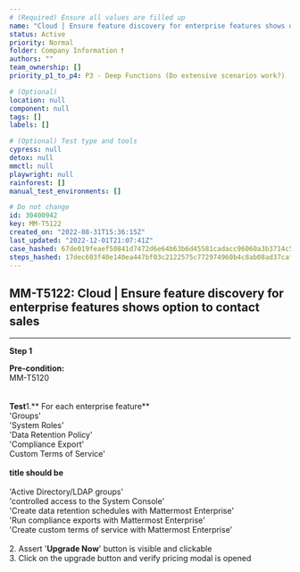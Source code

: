 ```yaml
---
# (Required) Ensure all values are filled up
name: "Cloud | Ensure feature discovery for enterprise features shows option to contact sales"
status: Active
priority: Normal
folder: Company Information ❗
authors: ""
team_ownership: []
priority_p1_to_p4: P3 - Deep Functions (Do extensive scenarios work?)

# (Optional)
location: null
component: null
tags: []
labels: []

# (Optional) Test type and tools
cypress: null
detox: null
mmctl: null
playwright: null
rainforest: []
manual_test_environments: []

# Do not change
id: 30400942
key: MM-T5122
created_on: "2022-08-31T15:36:15Z"
last_updated: "2022-12-01T21:07:41Z"
case_hashed: 67de019feaef50841d7472d6e64b63b6d45581cadacc96060a3b3714c5321a7dd91d6e18e241d540519021b0de661571
steps_hashed: 17dec603f40e140ea447bf03c2122575c772974960b4c8ab08ad37cafb840598bc943cf13e219f14bc098702310b87ef
---
```


<!-- (Auto-generated) Based on frontmatter's "key" and "name" -->

## MM-T5122: Cloud | Ensure feature discovery for enterprise features shows option to contact sales

---

**Step 1**

**Pre-condition:**\
MM-T5120\
\
\
**Test**1.\*\* For each enterprise feature\*\*\
'Groups'\
'System Roles'\
'Data Retention Policy'\
'Compliance Export'\
Custom Terms of Service'\
\
**title should be**\
\
'Active Directory/LDAP groups'\
'controlled access to the System Console'\
'Create data retention schedules with Mattermost Enterprise'\
'Run compliance exports with Mattermost Enterprise'\
'Create custom terms of service with Mattermost Enterprise'\
\
2\. Assert '**Upgrade Now**' button is visible and clickable\
3\. Click on the upgrade button and verify pricing modal is opened
